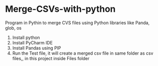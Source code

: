 # Merge-CSVs-with-python
Program in Pythin to merge CVS files using Python libraries like Panda, glob, os

1) Install python
2) Install PyCharm IDE
3) Install Pandas using PIP
4) Run the Test file, it will create a merged csv file in same folder as csv files,, in this project inside Files folder
